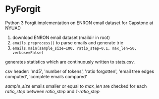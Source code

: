 # PyForgit
Python 3 Forgit implementation on ENRON email dataset for Capstone at NYUAD

1. download ENRON email dataset (maildir in root)
2. ```emails.preprocess()``` to parse emails and generate trie
3. ```emails.main(sample_size=100, ratio_step=0.1, max_len=50, verbose=False)``` 
  
  generates statistics which are continuously written to stats.csv. 
  
  csv header: 
  'md5',
  'number of tokens',
  'ratio forgotten',
  'email tree edges computed',
  'complete emails compared'
  
  *sample_size* emails smaller or equal to *max_len* are checked for each *ratio_step* between *ratio_step* and *1-ratio_step*
